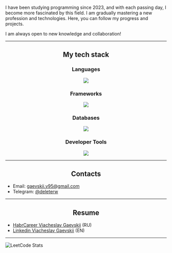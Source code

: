 I have been studying programming since 2023, and with each passing day, I become more fascinated by this field. I am gradually mastering a new profession and technologies. Here, you can follow my progress and projects.

I am always open to new knowledge and collaboration!

---

<h2 align="center">My tech stack</h2>

<h3 align="center"">Languages</h3>
<p align="center">
  <a href="https://skillicons.dev">
    <img src="https://skillicons.dev/icons?i=py,html,css" />
  </a>
</p>

<h3 align="center"">Frameworks</h3>
<p align="center">
  <a href="https://skillicons.dev">
    <img src="https://skillicons.dev/icons?i=flask,django,bootstrap" />
  </a>
</p>

<h3 align="center"">Databases</h3>
<p align="center">
  <a href="https://skillicons.dev">
    <img src="https://skillicons.dev/icons?i=postgres" />
  </a>
</p>

<h3 align="center"">Developer Tools</h3>
<p align="center">
  <a href="https://skillicons.dev">
    <img src="https://skillicons.dev/icons?i=linux,git,github,pycharm,docker" />
  </a>
</p>

---

<h2 align="center">Contacts</h2>

- Email: gaevskii.v95@gmail.com
- Telegram: [@deleterw](https://t.me/deleterw)

---

<h2 align="center">Resume</h2>

* [HabrCareer Viacheslav Gaevskii](https://career.habr.com/viacheslav_gaevskii/) (RU)
* [Linkedin Viacheslav Gaevskii](https://www.linkedin.com/in/viacheslav-gaevskii/) (EN)

---

![LeetCode Stats](https://leetcode.card.workers.dev/nafanya-dev?theme=dark&font=baloo&extension=null)
